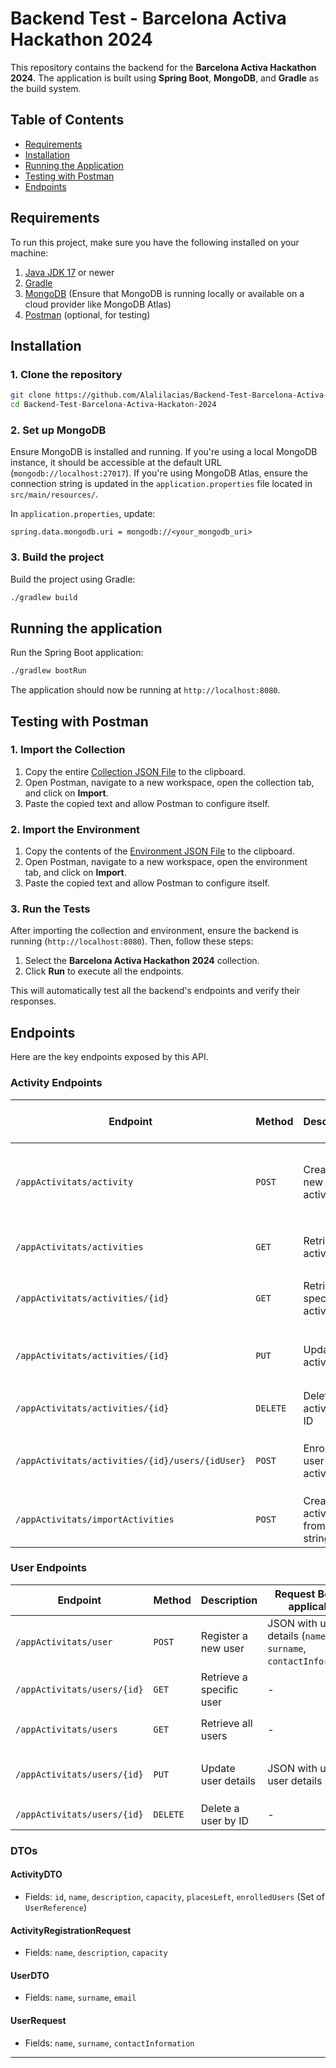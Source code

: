 # Backend Test - Barcelona Activa Hackathon 2024

This repository contains the backend for the **Barcelona Activa Hackathon 2024**. The application is built using **Spring Boot**, **MongoDB**, and **Gradle** as the build system.

## Table of Contents
- [Requirements](#requirements)
- [Installation](#installation)
- [Running the Application](#running-the-application)
- [Testing with Postman](#testing-with-postman)
- [Endpoints](#endpoints)

## Requirements

To run this project, make sure you have the following installed on your machine:

1. [Java JDK 17](https://www.oracle.com/java/technologies/javase/jdk17-archive-downloads.html) or newer
2. [Gradle](https://gradle.org/install/)
3. [MongoDB](https://www.mongodb.com/try/download/community) (Ensure that MongoDB is running locally or available on a cloud provider like MongoDB Atlas)
4. [Postman](https://www.postman.com/downloads/) (optional, for testing)

## Installation

### 1. Clone the repository

```bash
git clone https://github.com/Alalilacias/Backend-Test-Barcelona-Activa-Hackaton-2024.git
cd Backend-Test-Barcelona-Activa-Hackaton-2024
```

### 2. Set up MongoDB

Ensure MongoDB is installed and running. If you're using a local MongoDB instance, it should be accessible at the default URL (`mongodb://localhost:27017`). If you're using MongoDB Atlas, ensure the connection string is updated in the `application.properties` file located in `src/main/resources/`.

In `application.properties`, update:

```properties
spring.data.mongodb.uri = mongodb://<your_mongodb_uri>
```

### 3. Build the project

Build the project using Gradle:

```bash
./gradlew build
```

## Running the application

Run the Spring Boot application:

```bash
./gradlew bootRun
```

The application should now be running at `http://localhost:8080`.

## Testing with Postman

### 1. Import the Collection

1. Copy the entire [Collection JSON File](https://github.com/Alalilacias/Backend-Test-Barcelona-Activa-Hackaton-2024/blob/main/src/test/Postman/Barcelona%20Activa%20Hackathon%202024%20API%20Copy.postman_collection.json) to the clipboard.
2. Open Postman, navigate to a new workspace, open the collection tab, and click on **Import**.
3. Paste the copied text and allow Postman to configure itself.

### 2. Import the Environment

1. Copy the contents of the [Environment JSON File](https://github.com/Alalilacias/Backend-Test-Barcelona-Activa-Hackaton-2024/blob/main/src/test/Postman/Test%20Environment.postman_environment.json) to the clipboard.
2. Open Postman, navigate to a new workspace, open the environment tab, and click on **Import**.
3. Paste the copied text and allow Postman to configure itself.

### 3. Run the Tests

After importing the collection and environment, ensure the backend is running (`http://localhost:8080`). Then, follow these steps:

1. Select the **Barcelona Activa Hackathon 2024** collection.
2. Click **Run** to execute all the endpoints.

This will automatically test all the backend's endpoints and verify their responses.

## Endpoints

Here are the key endpoints exposed by this API.

### **Activity Endpoints**

| **Endpoint**                                    | **Method** | **Description**              | **Request Body** (if applicable)         | **Response**        |
|-------------------------------------------------|------------|------------------------------|------------------------------------------|---------------------|
| `/appActivitats/activity`                       | `POST`     | Create a new activity             | JSON with activity details (`name`, `description`, `capacity`) | `200 OK` with activity data |
| `/appActivitats/activities`                     | `GET`      | Retrieve all activities           | -                                        | `200 OK` with a list of activities |
| `/appActivitats/activities/{id}`                | `GET`      | Retrieve a specific activity      | -                                        | `200 OK` with activity data |
| `/appActivitats/activities/{id}`                | `PUT`      | Update an activity                | JSON with updated activity details       | `200 OK` with updated activity data |
| `/appActivitats/activities/{id}`                | `DELETE`   | Delete an activity by ID          | -                                        | `204 No Content`    |
| `/appActivitats/activities/{id}/users/{idUser}` | `POST`     | Enroll a user to an activity      | -                                        | `200 OK` with updated activity data |
| `/appActivitats/importActivities`               | `POST`     | Create activities from JSON string| Raw JSON string                          | `200 OK` with a list of activities |

### **User Endpoints**

| **Endpoint**              | **Method** | **Description**              | **Request Body** (if applicable)         | **Response**        |
|---------------------------|------------|------------------------------|------------------------------------------|---------------------|
| `/appActivitats/user`              | `POST`     | Register a new user              | JSON with user details (`name`, `surname`, `contactInformation`) | `200 OK` with user data |
| `/appActivitats/users/{id}`        | `GET`      | Retrieve a specific user         | -                                        | `200 OK` with user data |
| `/appActivitats/users`             | `GET`      | Retrieve all users               | -                                        | `200 OK` with a list of users |
| `/appActivitats/users/{id}`        | `PUT`      | Update user details              | JSON with updated user details           | `200 OK` with updated user data |
| `/appActivitats/users/{id}`        | `DELETE`   | Delete a user by ID              | -                                        | `204 No Content`    |

### **DTOs**

#### **ActivityDTO**
- Fields: `id`, `name`, `description`, `capacity`, `placesLeft`, `enrolledUsers` (Set of `UserReference`)

#### **ActivityRegistrationRequest**
- Fields: `name`, `description`, `capacity`

#### **UserDTO**
- Fields: `name`, `surname`, `email`

#### **UserRequest**
- Fields: `name`, `surname`, `contactInformation`

---
